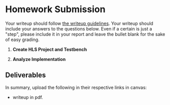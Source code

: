 # Homework Submission

Your writeup should follow [the writeup guidelines](../writeup_guidelines).
Your writeup should include your answers to the questions below. Even if a certain
is just a "step", please include it in your report and leave the bullet blank
for the sake of easy grading.

<style type="text/css">
    ol { list-style-type: decimal; }
    ol ol { list-style-type: lower-alpha; }
    ol ol ol { list-style-type: lower-roman; }
    table { width: 100%; }
    td {height:50px;text-align: center;}
    tr:nth-child(even) {background-color: #f2f2f2;}
</style>


1. **Create HLS Project and Testbench**

1. **Analyze Implementation**


## Deliverables
In summary, upload the following in their respective links in canvas:
  - writeup in pdf.
